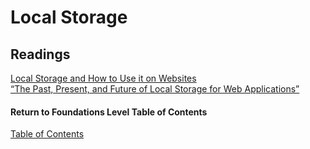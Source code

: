 # Local Storage

## Readings

[Local Storage and How to Use it on Websites](https://www.smashingmagazine.com/2010/10/local-storage-and-how-to-use-it/) <br>
[“The Past, Present, and Future of Local Storage for Web Applications”](http://diveinto.html5doctor.com/storage.html)


#### Return to Foundations Level Table of Contents
[Table of Contents](https://github.com/TraceDugar/reading-notes/blob/main/201/Toc.md)
